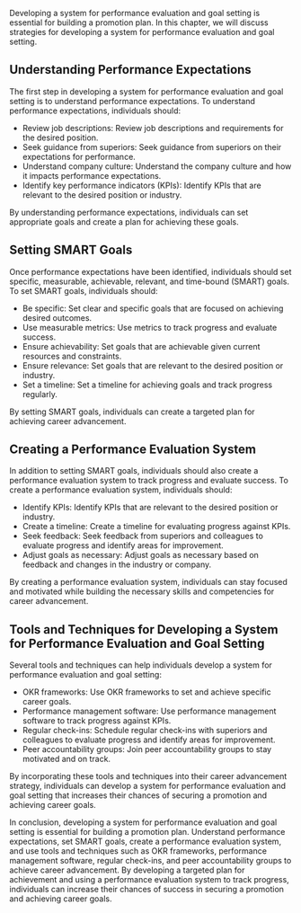 
Developing a system for performance evaluation and goal setting is essential for building a promotion plan. In this chapter, we will discuss strategies for developing a system for performance evaluation and goal setting.

Understanding Performance Expectations
--------------------------------------

The first step in developing a system for performance evaluation and goal setting is to understand performance expectations. To understand performance expectations, individuals should:

* Review job descriptions: Review job descriptions and requirements for the desired position.
* Seek guidance from superiors: Seek guidance from superiors on their expectations for performance.
* Understand company culture: Understand the company culture and how it impacts performance expectations.
* Identify key performance indicators (KPIs): Identify KPIs that are relevant to the desired position or industry.

By understanding performance expectations, individuals can set appropriate goals and create a plan for achieving these goals.

Setting SMART Goals
-------------------

Once performance expectations have been identified, individuals should set specific, measurable, achievable, relevant, and time-bound (SMART) goals. To set SMART goals, individuals should:

* Be specific: Set clear and specific goals that are focused on achieving desired outcomes.
* Use measurable metrics: Use metrics to track progress and evaluate success.
* Ensure achievability: Set goals that are achievable given current resources and constraints.
* Ensure relevance: Set goals that are relevant to the desired position or industry.
* Set a timeline: Set a timeline for achieving goals and track progress regularly.

By setting SMART goals, individuals can create a targeted plan for achieving career advancement.

Creating a Performance Evaluation System
----------------------------------------

In addition to setting SMART goals, individuals should also create a performance evaluation system to track progress and evaluate success. To create a performance evaluation system, individuals should:

* Identify KPIs: Identify KPIs that are relevant to the desired position or industry.
* Create a timeline: Create a timeline for evaluating progress against KPIs.
* Seek feedback: Seek feedback from superiors and colleagues to evaluate progress and identify areas for improvement.
* Adjust goals as necessary: Adjust goals as necessary based on feedback and changes in the industry or company.

By creating a performance evaluation system, individuals can stay focused and motivated while building the necessary skills and competencies for career advancement.

Tools and Techniques for Developing a System for Performance Evaluation and Goal Setting
----------------------------------------------------------------------------------------

Several tools and techniques can help individuals develop a system for performance evaluation and goal setting:

* OKR frameworks: Use OKR frameworks to set and achieve specific career goals.
* Performance management software: Use performance management software to track progress against KPIs.
* Regular check-ins: Schedule regular check-ins with superiors and colleagues to evaluate progress and identify areas for improvement.
* Peer accountability groups: Join peer accountability groups to stay motivated and on track.

By incorporating these tools and techniques into their career advancement strategy, individuals can develop a system for performance evaluation and goal setting that increases their chances of securing a promotion and achieving career goals.

In conclusion, developing a system for performance evaluation and goal setting is essential for building a promotion plan. Understand performance expectations, set SMART goals, create a performance evaluation system, and use tools and techniques such as OKR frameworks, performance management software, regular check-ins, and peer accountability groups to achieve career advancement. By developing a targeted plan for achievement and using a performance evaluation system to track progress, individuals can increase their chances of success in securing a promotion and achieving career goals.
